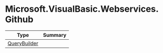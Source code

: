﻿
# Microsoft.VisualBasic.Webservices.Github

|Type|Summary|
|----|-------|
|<a href="#" onClick="load('/docs/Microsoft.VisualBasic.Webservices.Github/QueryBuilder.md')">QueryBuilder</a>||

